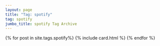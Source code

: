 ```yaml
---
layout: page
title: "Tag: spotify"
tag: spotify
jumbo_title: spotify Tag Archive
---
```

<div class="row">
{% for post in site.tags.spotify%}
{% include card.html %}
{% endfor %}
</div>